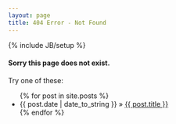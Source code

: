 ```yaml
---
layout: page
title: 404 Error - Not Found
---
```


{% include JB/setup %}

#### Sorry this page does not exist. 
Try one of these:

<ul class="posts">
  {% for post in site.posts %}
    <li><span>{{ post.date | date_to_string }}</span> &raquo; <a href="{{ BASE_PATH }}{{ post.url }}">{{ post.title }}</a></li>
  {% endfor %}
</ul>
